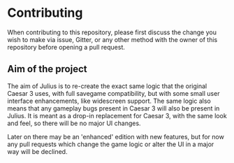 # Contributing

When contributing to this repository, please first discuss the change you wish to make via issue,
Gitter, or any other method with the owner of this repository before opening a pull request.

## Aim of the project

The aim of Julius is to re-create the exact same logic that the original Caesar 3 uses, with full savegame compatibility, but with some small user interface enhancements, like widescreen support. The same logic also means that any gameplay bugs present in Caesar 3 will also be present in Julius.
It is meant as a drop-in replacement for Caesar 3, with the same look and feel, so there will be no major UI changes.

Later on there may be an 'enhanced' edition with new features, but for now any pull requests which change the game logic or alter the UI in a major way will be declined.
